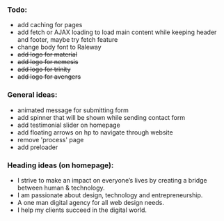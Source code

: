 ### Todo:
- add caching for pages
- add fetch or AJAX loading to load main content while keeping header and footer, maybe try fetch feature
- change body font to Raleway
- ~~add logo for material~~
- ~~add logo for nemesis~~
- ~~add logo for trinity~~
- ~~add logo for avengers~~

### General ideas:
- animated message for submitting form
- add spinner that will be shown while sending contact form
- add testimonial slider on homepage
- add floating arrows on hp to navigate through website
- remove 'process' page
- add preloader

### Heading ideas (on homepage):
- I strive to make an impact on everyone’s lives by creating a bridge between human & technology.
- I am passionate about design, technology and entrepreneurship.
- A one man digital agency for all web design needs.
- I help my clients succeed in the digital world.

